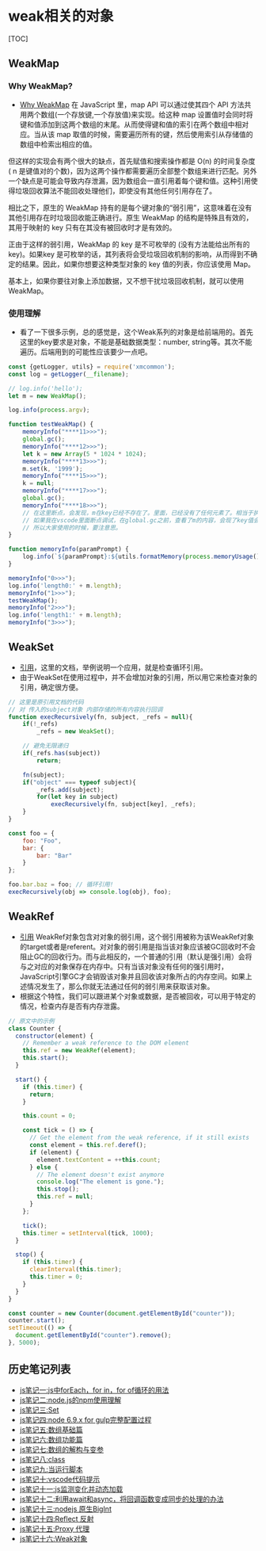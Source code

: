 # weak相关的对象
[TOC]

## WeakMap

### Why WeakMap?
- [Why WeakMap](https://developer.mozilla.org/zh-CN/docs/Web/JavaScript/Reference/Global_Objects/WeakMap)
在 JavaScript 里，map API 可以通过使其四个 API 方法共用两个数组(一个存放键,一个存放值)来实现。给这种 map 设置值时会同时将键和值添加到这两个数组的末尾。从而使得键和值的索引在两个数组中相对应。当从该 map 取值的时候，需要遍历所有的键，然后使用索引从存储值的数组中检索出相应的值。

但这样的实现会有两个很大的缺点，首先赋值和搜索操作都是 O(n) 的时间复杂度( n 是键值对的个数)，因为这两个操作都需要遍历全部整个数组来进行匹配。另外一个缺点是可能会导致内存泄漏，因为数组会一直引用着每个键和值。这种引用使得垃圾回收算法不能回收处理他们，即使没有其他任何引用存在了。

相比之下，原生的 WeakMap 持有的是每个键对象的“弱引用”，这意味着在没有其他引用存在时垃圾回收能正确进行。原生 WeakMap 的结构是特殊且有效的，其用于映射的 key 只有在其没有被回收时才是有效的。

正由于这样的弱引用，WeakMap 的 key 是不可枚举的 (没有方法能给出所有的 key)。如果key 是可枚举的话，其列表将会受垃圾回收机制的影响，从而得到不确定的结果。因此，如果你想要这种类型对象的 key 值的列表，你应该使用 Map。

基本上，如果你要往对象上添加数据，又不想干扰垃圾回收机制，就可以使用 WeakMap。


### 使用理解
- 看了一下很多示例，总的感觉是，这个Weak系列的对象是给前端用的。首先这里的key要求是对象，不能是基础数据类型：number, string等。其次不能遍历。后端用到的可能性应该要少一点吧。

```javascript
const {getLogger, utils} = require('xmcommon');
const log = getLogger(__filename);

// log.info('hello');
let m = new WeakMap();

log.info(process.argv);

function testWeakMap() {
    memoryInfo("****11>>>");
    global.gc();
    memoryInfo("****12>>>");
    let k = new Array(5 * 1024 * 1024);
    memoryInfo("****13>>>");
    m.set(k, '1999');
    memoryInfo("****15>>>");
    k = null;
    memoryInfo("****17>>>");
    global.gc();
    memoryInfo("****18>>>");
    // 在这里断点，会发现，m在key已经不存在了。里面，已经没有了任何元素了。相当于执行了WeakMap的delete方法。
    // 如果我在vscode里面断点调试，在global.gc之前，查看了m的内容，会现了key值会被引用，内存使用翻倍。
    // 所以大家使用的时候，要注意思。
}

function memoryInfo(paramPrompt) {
    log.info(`${paramPrompt}:${utils.formatMemory(process.memoryUsage().heapUsed)}`);
}

memoryInfo("0>>>");
log.info('length0:' + m.length);
memoryInfo("1>>>");
testWeakMap();
memoryInfo("2>>>");
log.info('length1:' + m.length);
memoryInfo("3>>>");

```

## WeakSet
- [引用](https://developer.mozilla.org/zh-CN/docs/Web/JavaScript/Reference/Global_Objects/WeakSet)，这里的文档，举例说明一个应用，就是检查循环引用。
- 由于WeakSet在使用过程中，并不会增加对象的引用，所以用它来检查对象的引用，确定很方便。

```javascript
// 这里是原引用文档的代码
// 对 传入的subject对象 内部存储的所有内容执行回调
function execRecursively(fn, subject, _refs = null){
	if(!_refs)
		_refs = new WeakSet();

	// 避免无限递归
	if(_refs.has(subject))
		return;

	fn(subject);
	if("object" === typeof subject){
		_refs.add(subject);
		for(let key in subject)
			execRecursively(fn, subject[key], _refs);
	}
}

const foo = {
	foo: "Foo",
	bar: {
		bar: "Bar"
	}
};

foo.bar.baz = foo; // 循环引用!
execRecursively(obj => console.log(obj), foo);

```
## WeakRef
- [引用](https://developer.mozilla.org/zh-CN/docs/Web/JavaScript/Reference/Global_Objects/WeakRef)
WeakRef对象包含对对象的弱引用，这个弱引用被称为该WeakRef对象的target或者是referent。对对象的弱引用是指当该对象应该被GC回收时不会阻止GC的回收行为。而与此相反的，一个普通的引用（默认是强引用）会将与之对应的对象保存在内存中。只有当该对象没有任何的强引用时，JavaScript引擎GC才会销毁该对象并且回收该对象所占的内存空间。如果上述情况发生了，那么你就无法通过任何的弱引用来获取该对象。
- 根据这个特性，我们可以跟进某个对象或数据，是否被回收，可以用于特定的情况，检查内存是否有内存泄露。

```javascript
// 原文中的示例
class Counter {
  constructor(element) {
    // Remember a weak reference to the DOM element
    this.ref = new WeakRef(element);
    this.start();
  }

  start() {
    if (this.timer) {
      return;
    }

    this.count = 0;

    const tick = () => {
      // Get the element from the weak reference, if it still exists
      const element = this.ref.deref();
      if (element) {
        element.textContent = ++this.count;
      } else {
        // The element doesn't exist anymore
        console.log("The element is gone.");
        this.stop();
        this.ref = null;
      }
    };

    tick();
    this.timer = setInterval(tick, 1000);
  }

  stop() {
    if (this.timer) {
      clearInterval(this.timer);
      this.timer = 0;
    }
  }
}

const counter = new Counter(document.getElementById("counter"));
counter.start();
setTimeout(() => {
  document.getElementById("counter").remove();
}, 5000);
```


## 历史笔记列表
- [js笔记一:js中forEach，for in，for of循环的用法](https://blog.csdn.net/zdhsoft/article/details/54017183)
- [js笔记二:node.js的npm使用理解](https://blog.csdn.net/zdhsoft/article/details/54171647)
- [js笔记三:Set](https://blog.csdn.net/zdhsoft/article/details/54343212)
- [js笔记四:node 6.9.x for gulp完整配置过程](https://blog.csdn.net/zdhsoft/article/details/54571623)
- [js笔记五:数组基础篇](https://blog.csdn.net/zdhsoft/article/details/60139339)
- [js笔记六:数组功能篇](https://blog.csdn.net/zdhsoft/article/details/60773237)
- [js笔记七:数组的解构与变参](https://blog.csdn.net/zdhsoft/article/details/68067163)
- [js笔记八:class](https://blog.csdn.net/zdhsoft/article/details/75221104)
- [js笔记九:当运行脚本](https://blog.csdn.net/zdhsoft/article/details/78630854)
- [js笔记十:vscode代码提示](https://blog.csdn.net/zdhsoft/article/details/79305847)
- [js笔记十一:js监测变化并动态加载](https://blog.csdn.net/zdhsoft/article/details/79469553)
- [js笔记十二:利用await和async，将回调函数变成同步的处理的办法](https://blog.csdn.net/zdhsoft/article/details/79469622)
- [js笔记十三:nodejs 原生BigInt](https://blog.csdn.net/zdhsoft/article/details/89670901)
- [js笔记十四:Reflect 反射](https://zdhsoft.blog.csdn.net/article/details/121014342)
- [js笔记十五:Proxy 代理](https://zdhsoft.blog.csdn.net/article/details/121014342)
- [js笔记十六:Weak对象](https://zdhsoft.blog.csdn.net/article/details/121144555)
